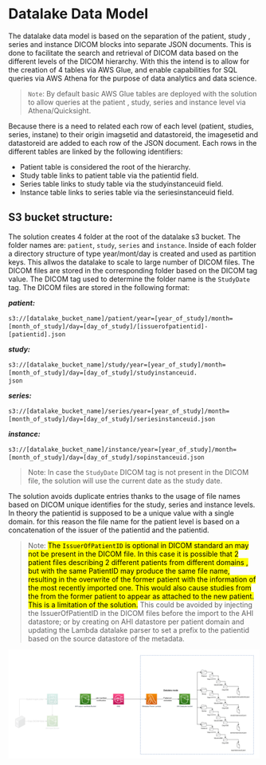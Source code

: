 # Datalake Data Model
The datalake data model is based on the separation of the patient, study , series and instance DICOM blocks into separate JSON documents. This is done to facilitate the search and retrieval of DICOM data based on the different levels of the DICOM hierarchy. With this the intend is to allow for the creation of 4 tables via AWS Glue, and enable capabilities for SQL queries via AWS Athena for the purpose of data analytics and data science. 
>`Note`: By default basic AWS Glue tables are deployed with the solution to allow queries at the patient , study, series and instance level via Athena/Quicksight. 

Because there is a need to related each row of each level (patient, studies, series, instane) to their origin imagsetid and datastoreid, the imagesetid and datastoreid are added to each row of the JSON document. Each rows in the different tables are linked by the following identifiers:

- Patient table is considered the root of the hierarchy.<br />
- Study table links to patient table via the patientid field.<br />
- Series table links to study table via the studyinstanceuid field.<br />
- Instance table links to series table via the seriesinstanceuid field.<br />

## S3 bucket structure:
The solution creates 4 folder at the root of the datalake s3 bucket. The folder names are: `patient`, `study`, `series` and `instance`. Inside of each folder a directory structure of type year/mont/day is created and used as partition keys. This allwos the datalake to scale to large number of DICOM files. The DICOM files are stored in the corresponding folder based on the DICOM tag value. The DICOM tag used to determine the folder name is the `StudyDate` tag. The DICOM files are stored in the following format:

***patient:***
```
s3://[datalake_bucket_name]/patient/year=[year_of_study]/month=[month_of_study]/day=[day_of_study]/[issuerofpatientid]-[patientid].json
```
***study:***
```
s3://[datalake_bucket_name]/study/year=[year_of_study]/month=[month_of_study]/day=[day_of_study]/studyinstanceuid.
json
```
***series:***
```
s3://[datalake_bucket_name]/series/year=[year_of_study]/month=[month_of_study]/day=[day_of_study]/seriesinstanceuid.json
```
***instance:***
```
s3://[datalake_bucket_name]/instance/year=[year_of_study]/month=[month_of_study]/day=[day_of_study]/sopinstanceuid.json
```
>Note: In case the `StudyDate` DICOM tag is not present in the DICOM file, the solution will use the current date as the study date.

The solution avoids duplicate entries thanks to the usage of file names based on DICOM unique identifies for the study, series and instance levels. In theory the patientid is supposed to be a unique value with a single domain. for this reason the file name for the patient level is based on a concatenation of the issuer of the patientid and the patientid. 

>Note: <mark>The `IssuerOfPatientID` is optional in DICOM standard an may not be present in the DICOM file. In this case it is possible that 2 patient files describing 2 different patients from different domains , but with the same PatientID may produce the same file name, resulting in the overwrite of the former patient with the information of the most recently imported one. This would also cause studies from the from the former patient to appear as attached to the new patient. This is a limitation of the solution.</mark> This could be avoided by injecting the IssuerOfPatientID in the DICOM files before the import to the AHI datastore; or by creating on AHI datastore per patient domain and updating the Lambda datalake parser to set a prefix to the patientid based on the source datastore of the metadata.


![Datalake Lambda Diagram](../../img/lambdas-dataflow-datalake.png)